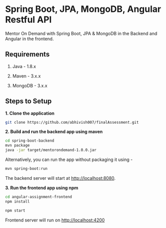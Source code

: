 # Spring Boot, JPA, MongoDB, Angular Restful API

Mentor On Demand with Spring Boot, JPA & MongoDB in the Backend and Angular in the frontend.

## Requirements

1. Java - 1.8.x

2. Maven - 3.x.x

3. MongoDB - 3.x.x

## Steps to Setup

**1. Clone the application**

```bash
git clone https://github.com/abhivish007/finalAssessment.git
```

**2. Build and run the backend app using maven**

```bash
cd spring-boot-backend
mvn package
java -jar target/mentorondemand-1.0.0.jar
```

Alternatively, you can run the app without packaging it using -

```bash
mvn spring-boot:run
```

The backend server will start at <http://localhost:8080>.

**3. Run the frontend app using npm**

```bash
cd angular-assignment-frontend
npm install
```

```bash
npm start
```

Frontend server will run on <http://localhost:4200>

